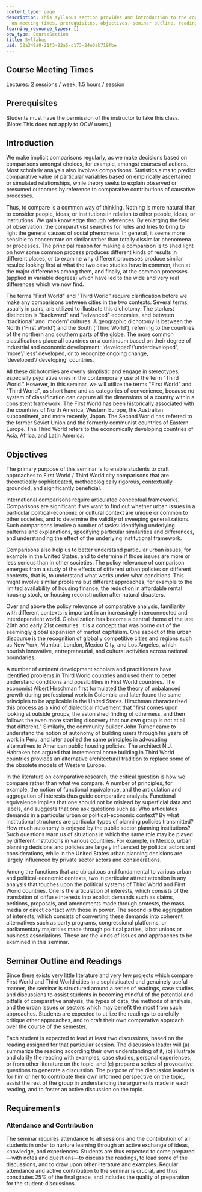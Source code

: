 ```yaml
---
content_type: page
description: This syllabus section provides and introduction to the course and information
  on meeting times, prerequisites, objectives, seminar outline, readings, and requirements.
learning_resource_types: []
ocw_type: CourseSection
title: Syllabus
uid: 52a349a0-21f3-92a5-c173-24e0ab719fbe
---
```


Course Meeting Times
--------------------

Lectures: 2 sessions / week, 1.5 hours / session

Prerequisites
-------------

Students must have the permission of the instructor to take this class. (Note: This does not apply to OCW users.)

Introduction
------------

We make implicit comparisons regularly, as we make decisions based on comparisons amongst choices, for example, amongst courses of actions. Most scholarly analysis also involves comparisons. Statistics aims to predict comparative value of particular variables based on empirically ascertained or simulated relationships, while theory seeks to explain observed or presumed outcomes by reference to comparative contributions of causative processes.

Thus, to compare is a common way of thinking. Nothing is more natural than to consider people, ideas, or institutions in relation to other people, ideas, or institutions. We gain knowledge through references. By enlarging the field of observation, the comparativist searches for rules and tries to bring to light the general causes of social phenomena. In general, it seems more sensible to concentrate on similar rather than totally dissimilar phenomena or processes. The principal reason for making a comparison is to shed light on how some common process produces different kinds of results in different places, or to examine why different processes produce similar results: looking first at what the two case studies have in common, then at the major differences among them, and finally, at the common processes (applied in variable degrees) which have led to the wide and very real differences which we now find.

The terms "First World" and "Third World" require clarification before we make any comparisons between cities in the two contexts. Several terms, usually in pairs, are utilized to illustrate this dichotomy. The starkest distinction is "backward" and "advanced" economies, and between 'traditional' and 'modern' cultures. A geographic dichotomy is between the North ('First World') and the South ('Third World'), referring to the countries of the northern and southern parts of the globe. The more common classifications place all countries on a continuum based on their degree of industrial and economic development: 'developed'/'underdeveloped', 'more'/'less' developed, or to recognize ongoing change, 'developed'/'developing' countries.

All these dichotomies are overly simplistic and engage in stereotypes, especially pejorative ones in the contemporary use of the term "Third World." However, in this seminar, we will utilize the terms "First World" and "Third World", as short hand and as categories of convenience, because no system of classification can capture all the dimensions of a country within a consistent framework. The First World has been historically associated with the countries of North America, Western Europe, the Australian subcontinent, and more recently, Japan. The Second World has referred to the former Soviet Union and the formerly communist countries of Eastern Europe. The Third World refers to the economically developing countries of Asia, Africa, and Latin America.

Objectives
----------

The primary purpose of this seminar is to enable students to craft approaches to First World / Third World city comparisons that are theoretically sophisticated, methodologically rigorous, contextually grounded, and significantly beneficial.

International comparisons require articulated conceptual frameworks. Comparisons are significant if we want to find out whether urban issues in a particular political-economic or cultural context are unique or common to other societies, and to determine the validity of sweeping generalizations. Such comparisons involve a number of tasks: identifying underlying patterns and explanations, specifying particular similarities and differences, and understanding the effect of the underlying institutional framework.

Comparisons also help us to better understand particular urban issues, for example in the United States, and to determine if those issues are more or less serious than in other societies. The policy relevance of comparison emerges from a study of the effects of different urban policies on different contexts, that is, to understand what works under what conditions. This might involve similar problems but different approaches, for example to the limited availability of housing finance, the reduction in affordable rental housing stock, or housing reconstruction after natural disasters.

Over and above the policy relevance of comparative analysis, familiarity with different contexts is important in an increasingly interconnected and interdependent world. Globalization has become a central theme of the late 20th and early 21st centuries. It is a concept that was borne out of the seemingly global expansion of market capitalism. One aspect of this urban discourse is the recognition of globally competitive cities and regions such as New York, Mumbai, London, Mexico City, and Los Angeles, which nourish innovative, entrepreneurial, and cultural activities across national boundaries.

A number of eminent development scholars and practitioners have identified problems in Third World countries and used them to better understand conditions and possibilities in First World countries. The economist Albert Hirschman first formulated the theory of unbalanced growth during professional work in Colombia and later found the same principles to be applicable in the United States. Hirschman characterized this process as a kind of dialectical movement that "first comes upon looking at outside groups, the astonished finding of otherness, and then follows the even more startling discovery that our own group is not at all that different." Similarly, the community builder John Turner came to understand the notion of autonomy of building users through his years of work in Peru, and later applied the same principles in advocating alternatives to American public housing policies. The architect N.J. Habraken has argued that incremental home building in Third World countries provides an alternative architectural tradition to replace some of the obsolete models of Western Europe.

In the literature on comparative research, the critical question is how we compare rather than what we compare. A number of principles; for example, the notion of functional equivalence, and the articulation and aggregation of interests thus guide comparative analysis. Functional equivalence implies that one should not be mislead by superficial data and labels, and suggests that one ask questions such as: Who articulates demands in a particular urban or political-economic context? By what institutional structures are particular types of planning policies transmitted? How much autonomy is enjoyed by the public sector planning institutions? Such questions warn us of situations in which the same role may be played by different institutions in various countries. For example, in Mexico, urban planning decisions and policies are largely influenced by political actors and considerations, while in the United States urban planning decisions are largely influenced by private sector actors and considerations.

Among the functions that are ubiquitous and fundamental to various urban and political-economic contexts, two in particular attract attention in any analysis that touches upon the political systems of Third World and First World countries. One is the articulation of interests, which consists of the translation of diffuse interests into explicit demands such as claims, petitions, proposals, and amendments made through protests, the mass media or direct contact with those in power. The second is the aggregation of interests, which consists of converting these demands into coherent alternatives such as party programs, congressional platforms, or parliamentary majorities made through political parties, labor unions or business associations. These are the kinds of issues and approaches to be examined in this seminar.

Seminar Outline and Readings
----------------------------

Since there exists very little literature and very few projects which compare First World and Third World cities in a sophisticated and genuinely useful manner, the seminar is structured around a series of readings, case studies, and discussions to assist students in becoming mindful of the potential and pitfalls of comparative analysis, the types of data, the methods of analysis, and the urban issues or sectors which may benefit the most from such approaches. Students are expected to utilize the readings to carefully critique other approaches, and to craft their own comparative approach over the course of the semester.

Each student is expected to lead at least two discussions, based on the reading assigned for that particular session. The discussion leader will (a) summarize the reading according their own understanding of it, (b) illustrate and clarify the reading with examples, case studies, personal experiences, or from other literature on the topic, and (c) prepare a series of provocative questions to generate a discussion. The purpose of the discussion leader is for him or her to contribute their own informed perspective on the topic, assist the rest of the group in understanding the arguments made in each reading, and to foster an active discussion on the topic.

Requirements
------------

### Attendance and Contribution

The seminar requires attendance to all sessions and the contribution of all students in order to nurture learning through an active exchange of ideas, knowledge, and experiences. Students are thus expected to come prepared—with notes and questions—to discuss the readings, to lead some of the discussions, and to draw upon other literature and examples. Regular attendance and active contribution to the seminar is crucial, and thus constitutes 25% of the final grade, and includes the quality of preparation for the student-discussions.
